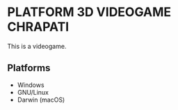# PLATFORM 3D VIDEOGAME CHRAPATI

This is a videogame.

## Platforms

- Windows
- GNU/Linux
- Darwin (macOS)
